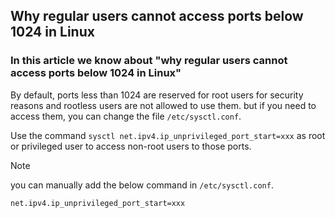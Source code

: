 ## Why regular users cannot access ports below 1024 in Linux
### In this article we know about "why regular users cannot access ports below 1024 in Linux"

By default, ports less than 1024 are reserved for root users for security reasons and rootless users are not allowed to use them.
but if you need to access them, you can change the file ```/etc/sysctl.conf```.

Use the command ```sysctl net.ipv4.ip_unprivileged_port_start=xxx``` as root or privileged user to access non-root users to those ports.

> [!note]
> you can manually add the below command in ```/etc/sysctl.conf```.

```
net.ipv4.ip_unprivileged_port_start=xxx
```


